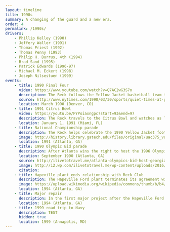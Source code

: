 ```yaml
---
layout: timeline
title: 1990s
summary: A changing of the guard and a new era.
order: 4
permalink: /1990s/
drivers:
    - Phillip Kelley (1990)
    - Jeffery Waller (1991)
    - Thomas Priest (1992)
    - Thomas Penny (1993)
    - Philip H. Burrus, 4th (1994)
    - Brad Sand (1995)
    - Patrick Edwards (1996-97)
    - Michael M. Eckert (1998)
    - Joseph Nilsestuen (1999)
events:
    - title: 1990 Final Four
      video: https://www.youtube.com/watch?v=Q7AC2wG3S7o
      description: The Reck follows the Yellow Jacket basketball team to Denver for the Final Four, where the team plays a national semifinal versus UNLV. The Reck was freighted by van from Atlanta to Denver, a 1400-mile journey and one of the farthest trips from home for the Reck.
      source: http://www.nytimes.com/1990/03/30/sports/quiet-times-at-georgia-tech.html?mcubz=1
      location: March 1990 (Denver, CO)
    - title: 1991 Citrus Bowl
      video: https://youtu.be/PYPoiaxngpc?start=93&end=97
      description: The Reck travels to the Citrus Bowl and watches as Tech clinches a share of the 1990 National Championship, the Institute's 4th football title.
      location: January 1, 1991 (Miami, FL)
    - title: National Championship parade
      description: The Reck helps celebrate the 1990 Yellow Jacket football team and its national championship during a parade and subsequent event at Bobby Dodd Stadium.
      image: http://history.library.gatech.edu/files/original/uac375_va-1618_2251631c4c.jpg
      location: 1991 (Atlanta, GA)
    - title: 1990 Olympic Bid parade
      description: After Atlanta wins the right to host the 1996 Olympics Games, the Reck participates in the victory parade along with students from the Georgia Tech Olympic Coalition.
      location: September 1990 (Atlanta, GA)
      source: http://ilivetotravel.me/atlanta-olympics-bid-host-georgia-tech/
      image: http://i2.wp.com/ilivetotravel.me/wp-content/uploads/2016/05/09-21-2013-024459PM3-e1464568197978.jpg?zoom=2&resize=699%2C480
      citation:
    - title: Hapeville plant ends relationship with Reck Club
      description: The Hapeville Ford plant terminates its agreement with Reck Club. All responsibility for repairs and maintenance for the Reck now falls to Reck Club members, along with some help from local garages.
      image: https://upload.wikimedia.org/wikipedia/commons/thumb/b/b4/Atlanta_Assembly.jpg/1200px-Atlanta_Assembly.jpg
      location: 1994 (Atlanta, GA)
    - title: Major repair
      description: In the first major project after the Hapeville Ford plant's termination of services, Reck Club helps restore the Reck's wheels and brakes to original Model A specifications.
      location: 1994 (Atlanta, GA)
    - title: 1999 road trip to Navy
      description: TEST
      hidden: true
      location: 1999 (Annapolis, MD)
---
```

